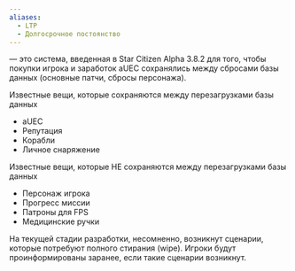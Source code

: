 ```yaml
---
aliases:
  - LTP
  - Долгосрочное постоянство
---
```


— это система, введенная в Star Citizen Alpha 3.8.2 для того, чтобы покупки игрока и заработок aUEC сохранялись между сбросами базы данных (основные патчи, сбросы персонажа). 

Известные вещи, которые сохраняются между перезагрузками базы данных 
+ aUEC
+ Репутация
+ Корабли
+ Личное снаряжение 

Известные вещи, которые НЕ сохраняются между перезагрузками базы данных 
+ Персонаж игрока
+ Прогресс миссии 
+ Патроны для FPS 
+ Медицинские ручки

На текущей стадии разработки, несомненно, возникнут сценарии, которые потребуют полного стирания (wipe). Игроки будут проинформированы заранее, если такие сценарии возникнут.